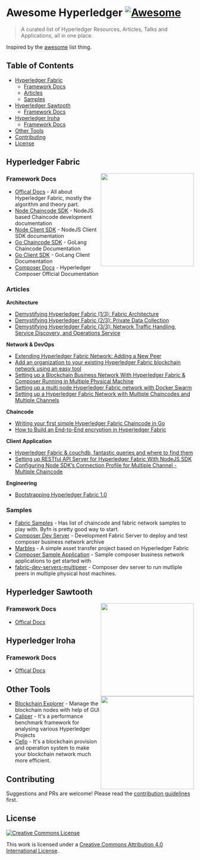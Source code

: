 # Awesome Hyperledger [![Awesome](https://cdn.rawgit.com/sindresorhus/awesome/d7305f38d29fed78fa85652e3a63e154dd8e8829/media/badge.svg)](https://github.com/sindresorhus/awesome)
> A curated list of Hyperledger Resources, Articles, Talks and Applications, all in one place.

Inspired by the [awesome](https://github.com/sindresorhus/awesome) list thing.

## Table of Contents

- [Hyperledger Fabric](#hyperledger-fabric)
  - [Framework Docs](#framework-docs)
  - [Articles](#articles)
  - [Samples](#samples)
- [Hyperledger Sawtooth](#hyperledger-sawtooth)
  - [Framework Docs](#framework-docs-1)
- [Hyperledger Iroha](#hyperledger-iroha)
  - [Framework Docs](#framework-docs-2)
- [Other Tools](#other-tools)
- [Contributing](#contributing)
- [License](#license)

## Hyperledger Fabric 
[<img src="https://www.hyperledger.org/wp-content/uploads/2018/03/Hyperledger_Fabric_Logo_Color.png" align="right" width="250">](https://www.hyperledger.org/projects/fabric)

### Framework Docs
* [Offical Docs](https://hyperledger-fabric.readthedocs.io/en/release-1.1/) - All about Hyperledger Fabric, mostly the algorithm and theory part.
* [Node Chaincode SDK](https://fabric-sdk-node.github.io/) - NodeJS based Chaincode development documentation
* [Node Client SDK](https://fabric-sdk-node.github.io/) - NodeJS Client SDK documentation
* [Go Chaincode SDK](https://fabric-sdk-node.github.io/) - GoLang Chaincode Documentation 
* [Go Client SDK](https://godoc.org/github.com/hyperledger/fabric/core/chaincode/shim) - GoLang Client Documentation
* [Composer Docs](https://hyperledger.github.io/composer/latest/introduction/introduction.html) - Hyperledger Composer Official Documentation


### Articles

__Architecture__
* [Demystifying Hyperledger Fabric (1/3): Fabric Architecture](https://medium.com/coinmonks/demystifying-hyperledger-fabric-1-3-fabric-architecture-a2fdb587f6cb)
* [Demystifying Hyperledger Fabric (2/3): Private Data Collection](https://medium.com/coinmonks/demystifying-hyperledger-fabric-2-3-private-data-collection-164220ecafa5)
* [Demystifying Hyperledger Fabric (3/3): Network Traffic Handling, Service Discovery, and Operations Service](https://medium.com/coinmonks/demystifying-hyperledger-fabric-3-3-network-traffic-handling-service-discovery-and-operations-f9a2046b4067)

__Network & DevOps__
* [Extending Hyperledger Fabric Network: Adding a New Peer](https://medium.com/@wahabjawed/extending-hyperledger-fabric-network-adding-a-new-peer-4f52f70a7217)
* [Add an organization to your existing Hyperledger Fabric blockchain network using an easy tool](https://www.ibm.com/developerworks/cloud/library/cl-add-an-organization-to-your-hyperledger-fabric-blockchain/index.html)
* [Setting up a Blockchain Business Network With Hyperledger Fabric & Composer Running in Multiple Physical Machine](https://www.skcript.com/svr/setting-up-a-blockchain-business-network-with-hyperledger-fabric-and-composer-running-in-multiple-physical-machine/)
* [Setting up a multi node Hyperledger Fabric network with Docker Swarm
](https://www.skcript.com/svr/setting-up-a-multi-node-hyperledger-fabric-network-with-docker-swarm/)
* [Setting up a Hyperledger Fabric Network with Multiple Chaincodes and Multiple Channels](https://www.skcript.com/svr/setting-hyperledger-fabric-network-multiple-chaincodes-channels/)

__Chaincode__
* [Writing your first simple Hyperledger Fabric Chaincode in Go](https://www.skcript.com/svr/writing-your-first-simple-hyperledger-fabric-chaincode-in-go/)
* [How to Build an End-to-End encryption in Hyperledger Fabric](https://www.skcript.com/svr/end-to-end-encryption-hyperledger-fabric/)

__Client Application__
* [Hyperledger Fabric & couchdb, fantastic queries and where to find them](https://medium.com/wearetheledger/hyperledger-fabric-couchdb-fantastic-queries-and-where-to-find-them-f8a3aecef767)
* [Setting up RESTful API Server for Hyperledger Fabric With NodeJS SDK](https://www.skcript.com/svr/setting-up-restful-api-server-for-hyperledger-fabric-with-nodejs-sdk/)
* [Configuring Node SDK’s Connection Profile for Multiple Channel - Multiple Chaincode](https://www.skcript.com/svr/configuring-node-sdk-s-connection-profile-for-multiple-channel-multiple-chaincode/)


__Engineering__
* [Bootstrapping Hyperledger Fabric 1.0](https://linuxctl.com/2017/08/bootstrapping-hyperledger-fabric-1.0/)

### Samples
* [Fabric Samples](https://github.com/hyperledger/fabric-samples) - Has list of chaincode and fabric network samples to play with. Byfn is pretty good way to start.
* [Composer Dev Server](https://github.com/hyperledger/composer-tools/tree/master/packages/fabric-dev-servers) - Development Fabric Server to deploy and test composer business network archive
* [Marbles](https://github.com/IBM-Blockchain/marbles) - A simple asset transfer project based on Hyperledger Fabric
* [Composer Sample Application](https://github.com/hyperledger/composer-sample-applications) - Sample composer business network applications to get started with
* [fabric-dev-servers-multipeer](https://github.com/varun-raj/fabric-dev-servers-multipeer) - Composer dev server to run mutliple peers in multiple physical host machines.

## Hyperledger Sawtooth
[<img src="https://www.hyperledger.org/wp-content/uploads/2018/01/Hyperledger_Sawtooth_Logo_Color.png" align="right" width="250">](https://www.hyperledger.org/projects/sawtooth)


### Framework Docs
* [Offical Docs](https://sawtooth.hyperledger.org/docs/core/releases/1.0/introduction.html)


## Hyperledger Iroha

[<img src="https://www.hyperledger.org/wp-content/uploads/2017/12/logo_iroha.png" align="right" width="250">](https://www.hyperledger.org/projects/iroha)

### Framework Docs
* [Offical Docs](http://iroha.readthedocs.io/)


## Other Tools

* [Blockchain Explorer](https://github.com/hyperledger/blockchain-explorer) - Manage the blockchain nodes with help of GUI
* [Caliper](https://github.com/hyperledger/caliper) - It's a performance benchmark framework for analysing various Hyperledger Projects
* [Cello](https://github.com/hyperledger/cello) -  It's a blockchain provision and operation system to make your blockchain network much more efficient.

## Contributing

Suggestions and PRs are welcome! Please read the [contribution guidelines](CONTRIBUTING.md) first.

## License

[![Creative Commons License](http://i.creativecommons.org/l/by/4.0/88x31.png)](https://creativecommons.org/licenses/by/4.0/)

This work is licensed under a [Creative Commons Attribution 4.0 International License](http://creativecommons.org/licenses/by/4.0/).
